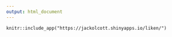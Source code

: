 ```yaml
---
output: html_document
---
```


```{r}
knitr::include_app("https://jackolcott.shinyapps.io/liken/")
```
